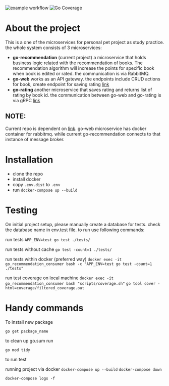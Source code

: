 ![example workflow](https://github.com/chyngyz-sydykov/go-recommendation/actions/workflows/ci.yml/badge.svg)
![Go Coverage](https://github.com/chyngyz-sydykov/go-recommendation/wiki/coverage.svg)

# About the project

This is a one of the microservices for personal pet project as study practice. the whole system consists of 3 microservices:
- **go-recommendation** (current project) a microservice that holds business logic related with the recommendation of books. The recommendation algorithm will increase the points for specific book when book is edited or rated. the communication is via RabbitMQ.
 - **go-web** works as an API gateway. the endpoints include CRUD actions for book, create endpoint for saving rating [link](https://github.com/chyngyz-sydykov/go-web)
 - **go-rating** another microservice that saves rating and returns list of rating by book id. the communication between go-web and go-rating is via gRPC [link](https://github.com/chyngyz-sydykov/go-rating)

## NOTE:
Current repo is dependent on [link](https://github.com/chyngyz-sydykov/go-web). go-web microservice has docker container for rabbitmq. while current go-recommendation connects to that instance of message broker.

# Installation

 - clone the repo
 - install docker
 - copy `.env.dist` to `.env`
 - run `docker-compose up --build`

# Testing

On initial project setup, please manually create a database for tests. check the database name in env.test file. to run use following commands:

run tests `APP_ENV=test go test ./tests/`

run tests without cache `go test -count=1 ./tests/`

run tests within docker (preferred way) `docker exec -it go_recommendation_consumer bash -c "APP_ENV=test go test -count=1 ./tests"`

run test coverage on local machine `docker exec -it go_recommendation_consumer bash "scripts/coverage.sh"`
`go tool cover -html=coverage/filtered_coverage.out`

# Handy commands

To install new package

`go get package_name`

to clean up go.sum run

`go mod tidy`

to run test

running project via docker
`docker-compose up --build`
`docker-compose down`

`docker-compose logs -f`